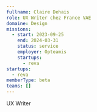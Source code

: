 ```yaml
---
fullname: Claire Dehais
role: UX Writer chez France VAE
domaine: Design
missions:
  - start: 2023-09-25
    end: 2024-03-31
    status: service
    employer: Opteamis
    startups:
      - reva
startups:
  - reva
memberType: beta
teams: []
---
```

UX Writer
